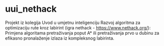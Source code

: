 # uui_nethack
Projekt iz kolegija Uvod u umjetnu inteligenciju
Razvoj algoritma za optimizaciju rute kroz labirint (igra nethack - https://www.nethack.org/): Primjena algoritama pretraživanja poput A* ili pretraživanja prvo u dubinu za efikasno pronalaženje izlaza iz kompleksnog labirinta.

